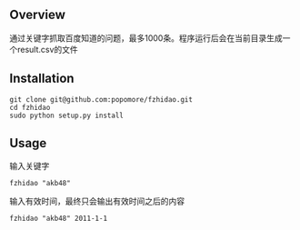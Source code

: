 ## Overview

通过关键字抓取百度知道的问题，最多1000条。程序运行后会在当前目录生成一个result.csv的文件

## Installation

	git clone git@github.com:popomore/fzhidao.git
	cd fzhidao
	sudo python setup.py install

## Usage

输入关键字

	fzhidao "akb48"

输入有效时间，最终只会输出有效时间之后的内容
	
	fzhidao "akb48" 2011-1-1
	

